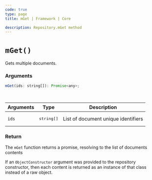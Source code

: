 ```yaml
---
code: true
type: page
title: mGet | Framework | Core

description: Repository.mGet method
---
```


# `mGet()`

Gets multiple documents.

### Arguments

```js
mGet(ids: string[]): Promise<any>;
```

<br/>

| Arguments | Type                | Description                         |
| --------- | ------------------- | ----------------------------------- |
| `ids`     | <pre>string[]</pre> | List of document unique identifiers |

### Return

The `mGet` function returns a promise, resolving to the list of documents contents

If an `ObjectConstructor` argument was provided to the repository constructor, then each content is returned as an instance of that class instead of a raw object.